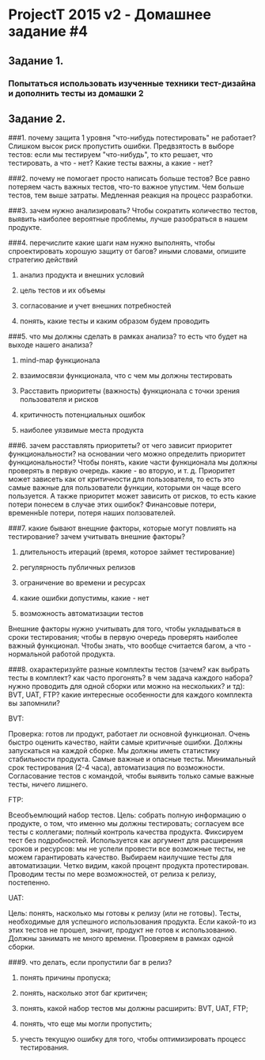 # ProjectT 2015 v2 - Домашнее задание #4
## Задание 1.
### Попытаться использовать изученные техники тест-дизайна и дополнить тесты из домашки 2

## Задание 2.

###1. почему защита 1 уровня "что-нибудь потестировать" не работает?
Слишком высок риск пропустить ошибки. Предвзятость в выборе тестов: если мы тестируем "что-нибудь", то кто решает, что тестировать, а что - нет? Какие тесты важны, а какие - нет?

###2. почему не помогает просто написать больше тестов?
Все равно потеряем часть важных тестов, что-то важное упустим. Чем больше тестов, тем выше затраты. Медленная реакция на процесс разработки.

###3. зачем нужно анализировать?
Чтобы сократить количество тестов, выявить наиболее вероятные проблемы, лучше разобраться в нашем продукте.

###4. перечислите какие шаги нам нужно выполнять, чтобы спроектировать хорошую защиту от багов? иными словами, опишите стратегию действий
1) анализ продукта и внешних условий

2) цель тестов и их объемы

3) согласование и учет внешних потребностей

4) понять, какие тесты и каким образом будем проводить

###5. что мы должны сделать в рамках анализа? то есть что будет на выходе нашего анализа?
1) mind-map функционала

2) взаимосвязи функционала, что с чем мы должны тестировать

3) Расставить приоритеты (важность) функционала с точки зрения пользователя и рисков

4) критичность потенциальных ошибок

5) наиболее уязвимые места продукта

###6. зачем расставлять приоритеты? от чего зависит приоритет функциональности? на основании чего можно определить приоритет функциональности?
Чтобы понять, какие части функционала мы должны проверять в первую очередь. какие - во вторую, и т. д. Приоритет может зависеть как от критичности для пользователя, то есть это самые важные для пользователи функции, которыми он чаще всего пользуется. А также приоритет может зависить от рисков, то есть какие потери понесем в случае этих ошибок? Финансовые потери, временнЫе потери, потеря наших ползователей.

###7. какие бывают внещние факторы, которые могут повлиять на тестирование? зачем учитывать внешние факторы?
1) длительность итераций (время, которое займет тестирование)

2) регулярность публичных релизов

3) ограничение во времени и ресурсах

4) какие ошибки допустимы, какие - нет

5) возможность автоматизации тестов

Внешние факторы нужно учитывать для того, чтобы укладываться в сроки тестирования; чтобы в первую очередь проверять наиболее важный функционал. Чтобы знать, что вообще считается багом, а что - нормальной работой продукта.

###8. охарактеризуйте разные комплекты тестов (зачем? как выбрать тесты в комплект? как часто прогонять? в чем задача каждого набора? нужно проводить для одной сборки или можно на нескольких? и тд): BVT, UAT, FTP? какие интересные особенности для каждого комплекта вы запомнили?

BVT:

Проверка: готов ли продукт, работает ли основной функционал. Очень быстро оценить качество, найти самые критичные ошибки. Должны запускаться на каждой сборке. Мы должны иметь статистику стабильности продукта. Самые важные и опасные тесты. Минимальный срок тестирования (2-4 часа), автоматизация по возможности. Согласование тестов с командой, чтобы выявить только самые важные тесты, ничего лишнего.

FTP:

Всеобъемлющий набор тестов. Цель: собрать полную информацию о продукте, о том, что именно мы должны тестировать; согласуем все тесты с коллегами; полный контроль качества продукта. Фиксируем тест без подробностей. Используется как аргумент для расширения сроков и ресурсов: мы не успели провести все возможные тесты, не можем гарантировать качество. Выбираем наилучшие тесты для автоматизации. Четко видим, какой процент продукта протестирован. Проводим тесты по мере возможностей, от релиза к релизу, постепенно.

UAT:

Цель: понять, насколько мы готовы к релизу (или не готовы). Тесты, необходимые для успешного использования продукта. Если какой-то из этих тестов не прошел, значит, продукт не готов к использованию. Должны занимать не много времени. Проверяем в рамках одной сборки.

###9. что делать, если пропустили баг в релиз?
1) понять причины пропуска;

2) понять, насколько этот баг критичен;

3) понять, какой набор тестов мы должны расширить: BVT, UAT, FTP;

4) понять, что еще мы могли пропустить;

5) учесть текущую ошибку для того, чтобы оптимизировать процесс тестирования.
